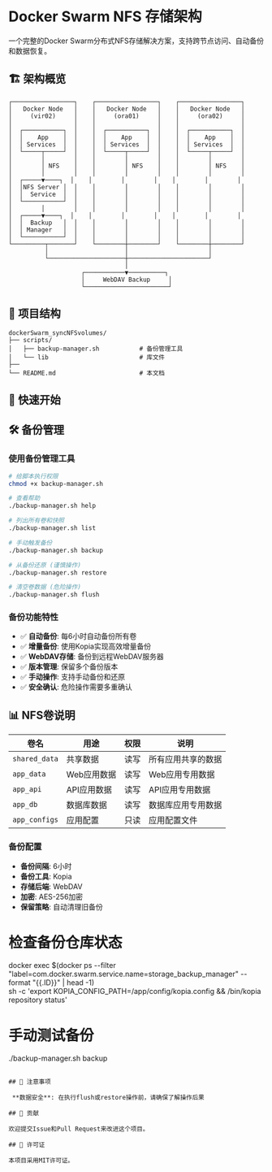 # Docker Swarm NFS 存储架构

一个完整的Docker Swarm分布式NFS存储解决方案，支持跨节点访问、自动备份和数据恢复。

## 🏗️ 架构概览

```
┌─────────────────┐    ┌─────────────────┐    ┌─────────────────┐
│   Docker Node   │    │   Docker Node   │    │   Docker Node   │
│     (vir02)     │    │     (ora01)     │    │     (ora02)     │
│                 │    │                 │    │                 │
│  ┌───────────┐  │    │  ┌───────────┐  │    │  ┌───────────┐  │
│  │    App    │  │    │  │    App    │  │    │  │    App    │  │
│  │ Services  │  │    │  │ Services  │  │    │  │ Services  │  │
│  └─────┬─────┘  │    │  └─────┬─────┘  │    │  └─────┬─────┘  │
│        │        │    │        │        │    │        │        │
│        │ NFS    │    │        │ NFS    │    │        │ NFS    │
│        │        │    │        │        │    │        │        │
│  ┌─────▼────┐  │    │        │        │    │        │        │
│  │NFS Server │  │    │        │        │    │        │        │
│  │  Service  │  │    │        │        │    │        │        │
│  └───────────┘  │    │        │        │    │        │        │
│        │        │    │        │        │    │        │        │
│  ┌─────▼────┐  │    │        │        │    │        │        │
│  │  Backup   │  │    │        │        │    │        │        │
│  │ Manager   │  │    │        │        │    │        │        │
│  └───────────┘  │    │        │        │    │        │        │
└─────────┬───────┘    └────────┼────────┘    └────────┼────────┘
          │                     │                      │
          └─────────────────────┼──────────────────────┘
                                │
                    ┌───────────▼──────────┐
                    │     WebDAV Backup     │
                    └───────────────────────┘
```

## 📁 项目结构

```
dockerSwarm_syncNFSvolumes/
├── scripts/
│   ├── backup-manager.sh           # 备份管理工具
│   └── lib                         # 库文件
├── 
└── README.md                       # 本文档
```

## 🚀 快速开始

## 🛠️ 备份管理

### 使用备份管理工具

```bash
# 给脚本执行权限
chmod +x backup-manager.sh

# 查看帮助
./backup-manager.sh help

# 列出所有卷和快照
./backup-manager.sh list

# 手动触发备份
./backup-manager.sh backup

# 从备份还原 (谨慎操作)
./backup-manager.sh restore

# 清空卷数据 (危险操作)
./backup-manager.sh flush
```

### 备份功能特性

- ✅ **自动备份**: 每6小时自动备份所有卷
- ✅ **增量备份**: 使用Kopia实现高效增量备份
- ✅ **WebDAV存储**: 备份到远程WebDAV服务器
- ✅ **版本管理**: 保留多个备份版本
- ✅ **手动操作**: 支持手动备份和还原
- ✅ **安全确认**: 危险操作需要多重确认

## 📊 NFS卷说明

| 卷名 | 用途 | 权限 | 说明 |
|------|------|------|------|
| `shared_data` | 共享数据 | 读写 | 所有应用共享的数据 |
| `app_data` | Web应用数据 | 读写 | Web应用专用数据 |
| `app_api` | API应用数据 | 读写 | API应用专用数据 |
| `app_db` | 数据库数据 | 读写 | 数据库应用专用数据 |
| `app_configs` | 应用配置 | 只读 | 应用配置文件 |


### 备份配置
- **备份间隔**: 6小时
- **备份工具**: Kopia
- **存储后端**: WebDAV
- **加密**: AES-256加密
- **保留策略**: 自动清理旧备份


# 检查备份仓库状态
docker exec $(docker ps --filter "label=com.docker.swarm.service.name=storage_backup_manager" --format "{{.ID}}" | head -1) \
  sh -c 'export KOPIA_CONFIG_PATH=/app/config/kopia.config && /bin/kopia repository status'

# 手动测试备份
./backup-manager.sh backup
```

## 📝 注意事项

 **数据安全**: 在执行flush或restore操作前，请确保了解操作后果

## 🤝 贡献

欢迎提交Issue和Pull Request来改进这个项目。

## 📄 许可证

本项目采用MIT许可证。
